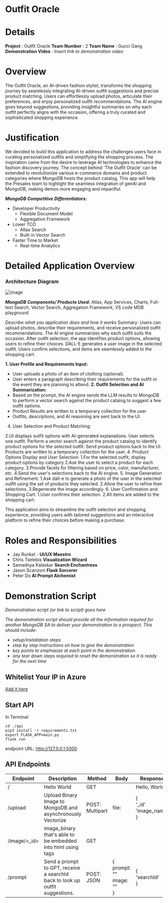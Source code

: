 # Outfit Oracle
# Details

**Project** : Outfit Oracle 
**Team Number** : 2 
**Team Name** : Gucci Gang  
**Demonstration Video** : _Insert link to demonstration video_  

# Overview

The Outfit Oracle, an AI-driven fashion stylist, transforms the shopping journey by seamlessly integrating AI-driven outfit suggestions and precise product matching. Users can effortlessly upload photos, articulate their preferences, and enjoy personalized outfit recommendations. The AI engine goes beyond suggestions, providing insightful summaries on why each outfit perfectly aligns with the occasion, offering a truly curated and sophisticated shopping experience.

# Justification

We decided to build this application to address the challenges users face in curating personalized outfits and simplifying the shopping process. The inspiration came from the desire to leverage AI technologies to enhance the fashion discovery journey. 
The concept behind 'The Outfit Oracle' can be extended to revolutionize various e-commerce domains and product categories where MongoDB hosts the product catalog. This app will help the Presales team to highlight the seamless integration of genAI and MongoDB, making demos more engaging and impactful.

***MongoDB Competitive Differentiators:***

* Developer Productivity
    * Flexible Document Model
    * Aggregation Framework
* Lower TCO
    * Atlas Search 
    * Built-in Vector Search
* Faster Time to Market
    * Real-time Analytics

# Detailed Application Overview

### Architecture Diagram ###
![image](https://github.com/jayrunkel/outfitOracle/assets/45085638/d1bb56c8-b5c0-4c66-8af2-35de244fb90e)

***MongoDB Components/ Products Used:***
Atlas, App Services, Charts, Full-text Search, Vector Search, Aggregation Framework, VS code MDB playground

_Describe what you application does and how it works_
Summary: Users can upload photos, describe their requirements, and receive personalized outfit recommendations. The AI engine summarizes why each outfit suits the occasion. After outfit selection, the app identifies product options, allowing users to refine their choices. DALL-E generates a user image in the selected outfit. Users confirm selections, and items are seamlessly added to the shopping cart.

**1. User Profile and Requirements Input:**
   * User uploads a photo of an item of clothing (optional).
   * User enters a paragraph describing their requirements for the outfit or the event they are planning to attend.
**2. Outfit Selection and AI Summarization:**
   * Based on the prompt, the AI engine sends the LLM results to MongoDB to perform a vector search against the product catalog to suggest a few outfit options.
   * Product Results are written to a temporary collection for the user
   * Outfits, descriptions, and AI reasoning are sent back to the UI.
4. User Selection and Product Matching:

2.UI displays outfit options with AI-generated explanations.
User selects one outfit.
Perform a vector search against the product catalog to identify product options for the selected outfit.
Send product options back to the UI.
Products are written to a temporary collection for the user.
4. Product Options Display and User Selection:
   1.For the selected outfit, display product options by category 
   2.Ask the user to select a product for each category.
   3.Provide facets for filtering based on price, color, manufacturer, etc.
   4.Send the user's selections back to the AI engine.
5. Image Generation and Refinement:
   1.Ask dall-e to generate a photo of the user in the selected outfit using the set of products they selected.
   2.Allow the user to refine their selections.
   3.Regenerate the image accordingly.
6. User Confirmation and Shopping Cart:
   1.User confirms their selection.
   2.All items are added to the shopping cart.

This application aims to streamline the outfit selection and shopping experience, providing users with tailored suggestions and an interactive platform to refine their choices before making a purchase.



# Roles and Responsibilities

* Jay Runkel - **UI/UX Maestro**
* Chris Tselebis **Visualization Wizard**
* Samadnya Kalaskar **Search Enchantress**
* Jason Scanzoni **Flask Sorcerer**
* Peter Do **AI Prompt Alchemist**


# Demonstration Script

_Demonstration script (or link to script) goes here_

_The demonstration script should provide all the information required for another MongoDB SA to deliver your demonstration to a prospect. This should include:_

* _setup/installation steps_
* _step by step instructions on how to give the demonstration_
* _key points to emphasize at each point in the demonstration_
* _any tear down steps required to reset the demonstration so it is ready for the next time_
## Whitelist Your IP in Azure
[Add it here](https://portal.azure.com/#@mongodb0.onmicrosoft.com/resource/subscriptions/ddff37eb-831c-4e1b-ae37-19af67c300e7/resourceGroups/gucci-gang-hackathon-24/providers/Microsoft.CognitiveServices/accounts/outfitoracle/accessControl)

## Start API
In Terminal:
```
cd ./api
pip3 install -r requirements.txt
export FLASK_APP=main.py
flask run
```

endpoint URL: http://127.0.0.1:5000

## API Endpoints

| Endpoint     | Description                                                                  | Method          | Body                              | Response                          |
| ------------ | ---------------------------------------------------------------------------- | --------------- | --------------------------------- | --------------------------------- |
| /            | Hello World                                                                  | GET             |                                   | Hello, World!                     |
| /upload      | Upload Binary Image to MongoDB and asynchronously Vectorize                  | POST: Multipart | file: <upload file>               | {<br>'_id'  <br>'image_name'<br>} |
| /image/<_id> | image_binary that's able to be embedded into html using <img> tags           | GET             |                                   | <image binary>                    |
| /prompt      | Send a prompt to GPT, receive a searchId back to look up outfit suggestions. | POST: JSON      | {<br>prompt: ""<br>image: ""<br>} | {<br>'searchId'<br>}              |
